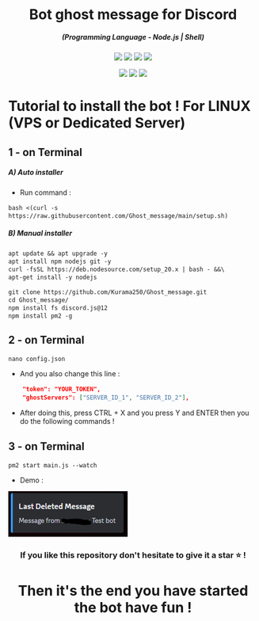 <h1 align="center">Bot ghost message for Discord</h1>
<em><h5 align="center">(Programming Language - Node.js | Shell)</h5></em>

<p align="center">
  <img src="https://img.shields.io/github/stars/Kurama250/Ghost_message">
  <img src="https://img.shields.io/github/license/Kurama250/Ghost_message">
  <img src="https://img.shields.io/github/repo-size/Kurama250/Ghost_message">
  <img src="https://img.shields.io/badge/stability-stable-green">
</p>

<p align="center">
  <img src="https://img.shields.io/npm/v/module-name">
  <img src="https://img.shields.io/npm/v/discord.js@12?label=discord.js@12">
  <img src="https://img.shields.io/npm/v/fs?label=fs">
</p>

# Tutorial to install the bot ! For LINUX (VPS or Dedicated Server)

## 1 - on Terminal

<h5>A) Auto installer</h5>

- Run command :

```shell script
bash <(curl -s https://raw.githubusercontent.com/Ghost_message/main/setup.sh)
```
<h5>B) Manual installer</h5>

```shell script
apt update && apt upgrade -y
apt install npm nodejs git -y
curl -fsSL https://deb.nodesource.com/setup_20.x | bash - &&\
apt-get install -y nodejs
```

```shell script
git clone https://github.com/Kurama250/Ghost_message.git
cd Ghost_message/
npm install fs discord.js@12
npm install pm2 -g
```
## 2 - on Terminal

```shell script
nano config.json
```

- And you also change this line :

```json
    "token": "YOUR_TOKEN",
    "ghostServers": ["SERVER_ID_1", "SERVER_ID_2"],
```

- After doing this, press CTRL + X and you press Y and ENTER then you do the following commands !

## 3 - on Terminal

```shell script
pm2 start main.js --watch
```
- Demo : 

![alt text](https://github.com/Kurama250/Ghost_message/blob/main/ghost.png)

<h3 align="center">If you like this repository don't hesitate to give it a star ⭐ !</h3>
<h1 align="center">Then it's the end you have started the bot have fun !</h1>
